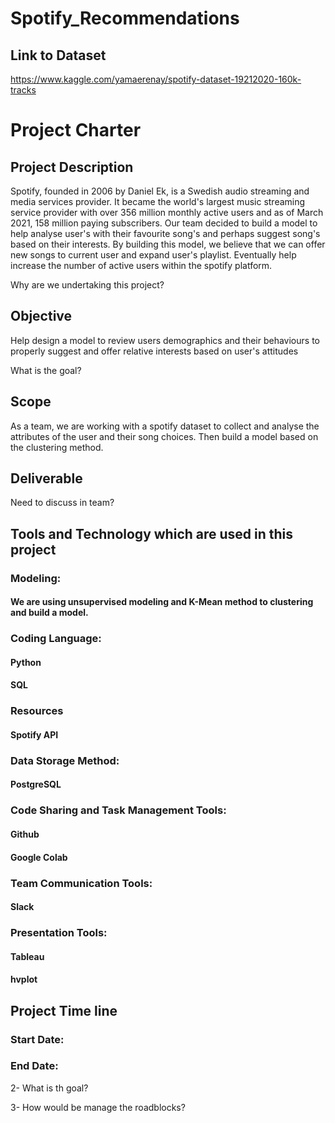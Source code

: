 # Spotify_Recommendations

## Link to Dataset
https://www.kaggle.com/yamaerenay/spotify-dataset-19212020-160k-tracks


# Project Charter
## Project Description

Spotify, founded in 2006 by Daniel Ek, is a Swedish audio streaming and media services provider. It became the world's largest music streaming service provider with over 356 million monthly active users and as of March 2021, 158 million paying subscribers. Our team decided to build a model to help analyse user's with their favourite song's and perhaps suggest song's based on their interests. By building this model, we believe that we can offer new songs to current user and expand user's playlist. Eventually help increase the number of active users within the spotify platform.

Why are we undertaking this project?


## Objective

Help design a model to review users demographics and their behaviours to properly suggest and offer relative interests based on user's attitudes

What is the goal?

## Scope

As a team, we are working with a spotify dataset to collect and analyse the attributes of the user and their song choices. Then build a model based on the clustering method.

## Deliverable

Need to discuss in team?

## Tools and Technology which are used in this project
### Modeling:
#### We are using unsupervised modeling and K-Mean method to clustering and build a model.
### Coding Language:
#### Python
#### SQL
### Resources
#### Spotify API
### Data Storage Method:
#### PostgreSQL
### Code Sharing and Task Management Tools:
#### Github
#### Google Colab
### Team Communication Tools:
#### Slack
### Presentation Tools:
#### Tableau
#### hvplot

## Project Time line
### Start Date:
### End Date:


2- What is th goal?

3- How would be manage the roadblocks?
